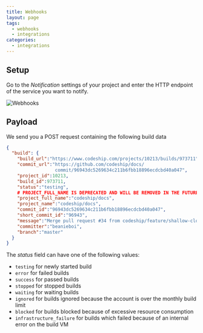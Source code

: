 ```yaml
---
title: Webhooks
layout: page
tags:
  - webhooks
  - integrations
categories:
  - integrations
---
```

## Setup

Go to the _Notification_ settings of your project and enter the HTTP endpoint of the service you want to notify.

![Webhooks]({{site.baseurl}}/images/integrations/webhooks.png)

## Payload

We send you a POST request containing the following build data

```json
{
  "build": {
    "build_url":"https://www.codeship.com/projects/10213/builds/973711",
    "commit_url":"https://github.com/codeship/docs/
                  commit/96943dc5269634c211b6fbb18896ecdcbd40a047",
    "project_id":10213,
    "build_id":973711,
    "status":"testing",
    # PROJECT_FULL_NAME IS DEPRECATED AND WILL BE REMOVED IN THE FUTURE
    "project_full_name":"codeship/docs",
    "project_name":"codeship/docs",
    "commit_id":"96943dc5269634c211b6fbb18896ecdcbd40a047",
    "short_commit_id":"96943",
    "message":"Merge pull request #34 from codeship/feature/shallow-clone",
    "committer":"beanieboi",
    "branch":"master"
  }
}
```

The _status_ field can have one of the following values:

- `testing` for newly started build
- `error` for failed builds
- `success` for passed builds
- `stopped` for stopped builds
- `waiting` for waiting builds
- `ignored` for builds ignored because the account is over the monthly build limit
- `blocked` for builds blocked because of excessive resource consumption
- `infrastructure_failure` for builds which failed because of an internal error on the build VM
